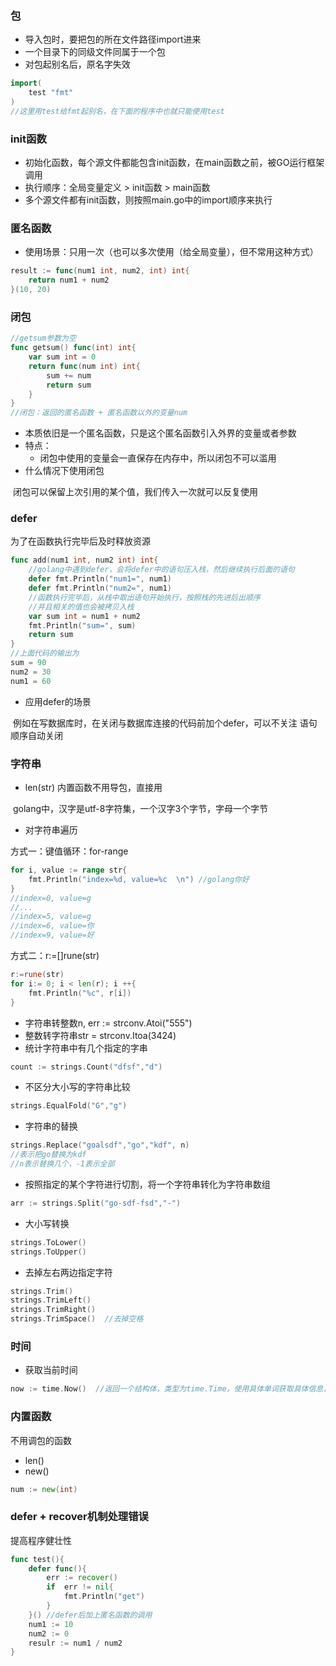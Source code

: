 ### 包

* 导入包时，要把包的所在文件路径import进来
* 一个目录下的同级文件同属于一个包
* 对包起别名后，原名字失效

```go
import(
	test "fmt"
)
//这里用test给fmt起别名，在下面的程序中也就只能使用test
```



### init函数

* 初始化函数，每个源文件都能包含init函数，在main函数之前，被GO运行框架调用
* 执行顺序：全局变量定义 > init函数 > main函数
* 多个源文件都有init函数，则按照main.go中的import顺序来执行

### 匿名函数

* 使用场景：只用一次（也可以多次使用（给全局变量），但不常用这种方式）

```go
result := func(num1 int, num2, int) int{
    return num1 + num2
}(10, 20)
```



### 闭包

```go
//getsum参数为空
func getsum() func(int) int{
    var sum int = 0
    return func(num int) int{
        sum += num
        return sum
    }
}
//闭包：返回的匿名函数 + 匿名函数以外的变量num
```

* 本质依旧是一个匿名函数，只是这个匿名函数引入外界的变量或者参数
* 特点：
  * 闭包中使用的变量会一直保存在内存中，所以闭包不可以滥用
* 什么情况下使用闭包

​	闭包可以保留上次引用的某个值，我们传入一次就可以反复使用

### defer

为了在函数执行完毕后及时释放资源

```go
func add(num1 int, num2 int) int{
    //golang中遇到defer，会将defer中的语句压入栈，然后继续执行后面的语句
    defer fmt.Println("num1=", num1)
    defer fmt.Println("num2=", num1)
    //函数执行完毕后，从栈中取出语句开始执行，按照栈的先进后出顺序
    //并且相关的值也会被拷贝入栈
    var sum int = num1 + num2
    fmt.Println("sum=", sum)
    return sum
}
//上面代码的输出为
sum = 90
num2 = 30
num1 = 60
```

* 应用defer的场景

​	例如在写数据库时，在关闭与数据库连接的代码前加个defer，可以不关注 语句顺序自动关闭

### 字符串

* len(str)  内置函数不用导包，直接用

​	golang中，汉字是utf-8字符集，一个汉字3个字节，字母一个字节

* 对字符串遍历

方式一：键值循环：for-range

```go
for i, value := range str{
    fmt.Println("index=%d, value=%c  \n") //golang你好
}
//index=0, value=g
//...
//index=5, value=g
//index=6, value=你 
//index=9, value=好
```

方式二：r:=[]rune(str)

```go
r:=rune(str)
for i:= 0; i < len(r); i ++{
    fmt.Println("%c", r[i])
}
```

* 字符串转整数n, err := strconv.Atoi("555")
* 整数转字符串str = strconv.Itoa(3424)
* 统计字符串中有几个指定的字串

```go
count := strings.Count("dfsf","d")
```

* 不区分大小写的字符串比较 

```go
strings.EqualFold("G","g")
```

* 字符串的替换

```go
strings.Replace("goalsdf","go","kdf", n)
//表示把go替换为kdf
//n表示替换几个，-1表示全部
```

* 按照指定的某个字符进行切割，将一个字符串转化为字符串数组

```go
arr := strings.Split("go-sdf-fsd","-")
```

* 大小写转换

```go
strings.ToLower()
strings.ToUpper()
```

* 去掉左右两边指定字符

```go
strings.Trim()
strings.TrimLeft()
strings.TrimRight()
strings.TrimSpace()  //去掉空格
```

### 时间

* 获取当前时间

```go
now := time.Now()  //返回一个结构体，类型为time.Time，使用具体单词获取具体信息，比如year
```

### 内置函数

不用调包的函数

* len()
* new()

```go
num := new(int)  
```





### defer + recover机制处理错误

提高程序健壮性

```go
func test(){
    defer func(){
        err := recover()
        if  err != nil{
            fmt.Println("get")
        }
    }() //defer后加上匿名函数的调用
    num1 := 10
    num2 := 0
    resulr := num1 / num2
}
```













